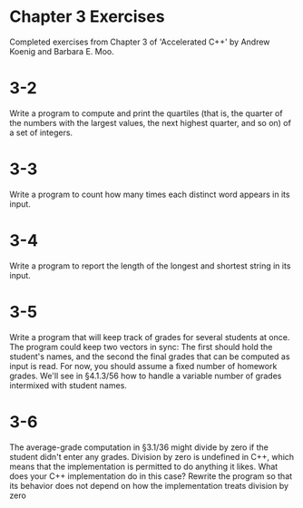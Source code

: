 # Chapter 3 Exercises
Completed exercises from Chapter 3 of 'Accelerated C++' by Andrew Koenig and Barbara E. Moo.

# 3-2
Write a program to compute and print the quartiles (that is, the quarter of the numbers with the largest values, the next highest quarter, and so on) of a set of integers.

# 3-3
Write a program to count how many times each distinct word appears in its input.

# 3-4
Write a program to report the length of the longest and shortest string in its input.

# 3-5
Write a program that will keep track of grades for several students at once. The program could keep two vectors in sync: The first should hold the student's names, and the second the final grades that can be computed as input is read. For now, you should assume a fixed number of homework grades. We'll see in §4.1.3/56 how to handle a variable number of grades intermixed with student names.

# 3-6
The average-grade computation in §3.1/36 might divide by zero if the student didn't enter any grades. Division by zero is undefined in C++, which means that the implementation is permitted to do anything it likes. What does your C++ implementation do in this case? Rewrite the program so that its behavior does not depend on how the implementation treats division by zero